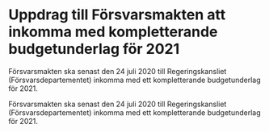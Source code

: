 # Uppdrag till Försvarsmakten att inkomma med kompletterande budgetunderlag för 2021

Försvarsmakten ska senast den 24 juli 2020 till Regeringskansliet (Försvarsdepartementet) inkomma med ett kompletterande budgetunderlag för 2021.

Försvarsmakten ska senast den 24 juli 2020 till Regeringskansliet (Försvarsdepartementet) inkomma med ett kompletterande budgetunderlag för 2021.
